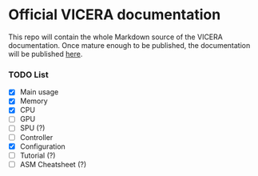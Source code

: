 # Official VICERA documentation

This repo will contain the whole Markdown source of the VICERA documentation.
Once mature enough to be published, the documentation will be published [here](https://h3liu.ml/vicera/docs).

### TODO List

 - [X] Main usage
 - [X] Memory
 - [X] CPU
 - [ ] GPU
 - [ ] SPU (?)
 - [ ] Controller
 - [X] Configuration
 - [ ] Tutorial (?)
 - [ ] ASM Cheatsheet (?)
